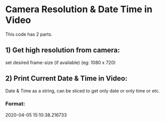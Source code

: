 # Camera Resolution & Date Time in Video
This code has 2 parts.
## 1) Get high resolution from camera:
set desired frame-size (if available) (eg: 1080 x 720)

## 2) Print Current Date & Time in Video:
Date & Time as a string, can be sliced to get only date or only time or etc.
### Format:
2020-04-05 15:10:38.216733
